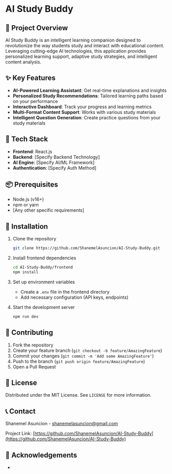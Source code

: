 # AI Study Buddy

## 🧠 Project Overview

AI Study Buddy is an intelligent learning companion designed to revolutionize the way students study and interact with educational content. Leveraging cutting-edge AI technologies, this application provides personalized learning support, adaptive study strategies, and intelligent content analysis.

## ✨ Key Features

- **AI-Powered Learning Assistant**: Get real-time explanations and insights
- **Personalized Study Recommendations**: Tailored learning paths based on your performance
- **Interactive Dashboard**: Track your progress and learning metrics
- **Multi-Format Content Support**: Works with various study materials
- **Intelligent Question Generation**: Create practice questions from your study materials

## 🚀 Tech Stack

- **Frontend**: React.js
- **Backend**: [Specify Backend Technology]
- **AI Engine**: [Specify AI/ML Framework]
- **Authentication**: [Specify Auth Method]

## 📦 Prerequisites

- Node.js (v16+)
- npm or yarn
- [Any other specific requirements]

## 🔧 Installation

1. Clone the repository
   ```bash
   git clone https://github.com/ShanemelAsuncion/AI-Study-Buddy.git
   ```

2. Install frontend dependencies
   ```bash
   cd AI-Study-Buddy/frontend
   npm install
   ```

3. Set up environment variables
   - Create a `.env` file in the frontend directory
   - Add necessary configuration (API keys, endpoints)

4. Start the development server
   ```bash
   npm run dev
   ```

## 🤝 Contributing

1. Fork the repository
2. Create your feature branch (`git checkout -b feature/AmazingFeature`)
3. Commit your changes (`git commit -m 'Add some AmazingFeature'`)
4. Push to the branch (`git push origin feature/AmazingFeature`)
5. Open a Pull Request

## 📄 License

Distributed under the MIT License. See `LICENSE` for more information.

## 📞 Contact

Shanemel Asuncion - shanemelasuncion@gmail.com

Project Link: [https://github.com/ShanemelAsuncion/AI-Study-Buddy](https://github.com/ShanemelAsuncion/AI-Study-Buddy)

## 🙏 Acknowledgements

- 